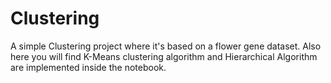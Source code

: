 # Clustering
A simple Clustering project where it's based on a flower gene dataset. Also here you will find K-Means clustering algorithm and Hierarchical Algorithm are implemented inside the notebook.

